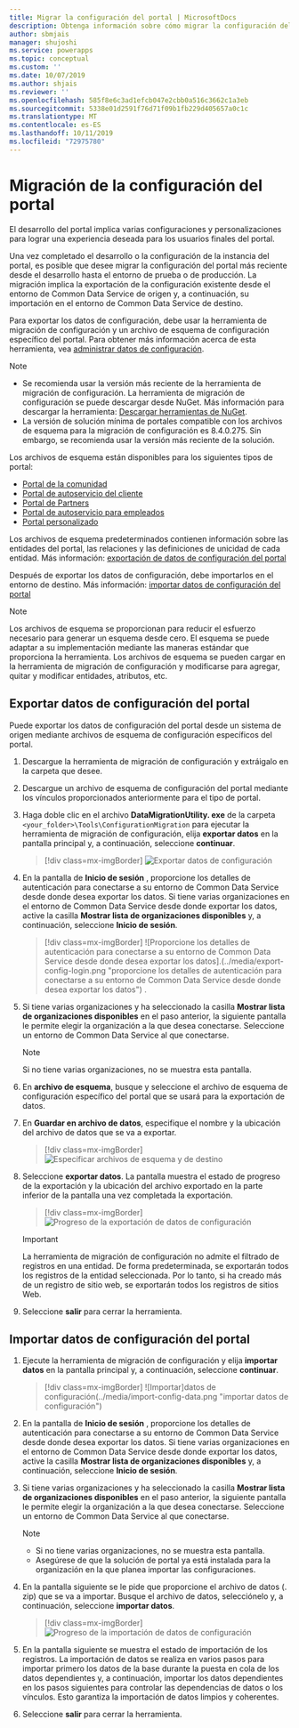 ```yaml
---
title: Migrar la configuración del portal | MicrosoftDocs
description: Obtenga información sobre cómo migrar la configuración del portal.
author: sbmjais
manager: shujoshi
ms.service: powerapps
ms.topic: conceptual
ms.custom: ''
ms.date: 10/07/2019
ms.author: shjais
ms.reviewer: ''
ms.openlocfilehash: 585f8e6c3ad1efcb047e2cbb0a516c3662c1a3eb
ms.sourcegitcommit: 5338e01d2591f76d71f09b1fb229d405657a0c1c
ms.translationtype: MT
ms.contentlocale: es-ES
ms.lasthandoff: 10/11/2019
ms.locfileid: "72975780"
---
```

# <a name="migrate-portal-configuration"></a>Migración de la configuración del portal

El desarrollo del portal implica varias configuraciones y personalizaciones para lograr una experiencia deseada para los usuarios finales del portal.

Una vez completado el desarrollo o la configuración de la instancia del portal, es posible que desee migrar la configuración del portal más reciente desde el desarrollo hasta el entorno de prueba o de producción. La migración implica la exportación de la configuración existente desde el entorno de Common Data Service de origen y, a continuación, su importación en el entorno de Common Data Service de destino.

Para exportar los datos de configuración, debe usar la herramienta de migración de configuración y un archivo de esquema de configuración específico del portal. Para obtener más información acerca de esta herramienta, vea [administrar datos de configuración](https://docs.microsoft.com/dynamics365/customer-engagement/admin/manage-configuration-data).

> [!NOTE]
> - Se recomienda usar la versión más reciente de la herramienta de migración de configuración. La herramienta de migración de configuración se puede descargar desde NuGet. Más información para descargar la herramienta: [Descargar herramientas de NuGet](https://docs.microsoft.com/en-us/dynamics365/customer-engagement/developer/download-tools-nuget).
> - La versión de solución mínima de portales compatible con los archivos de esquema para la migración de configuración es 8.4.0.275. Sin embargo, se recomienda usar la versión más reciente de la solución.

Los archivos de esquema están disponibles para los siguientes tipos de portal:
- [Portal de la comunidad](https://go.microsoft.com/fwlink/p/?linkid=2019704)
- [Portal de autoservicio del cliente](https://go.microsoft.com/fwlink/p/?linkid=2019705)
- [Portal de Partners](https://go.microsoft.com/fwlink/p/?linkid=2019803)
- [Portal de autoservicio para empleados](https://go.microsoft.com/fwlink/p/?linkid=2019802)
- [Portal personalizado](https://go.microsoft.com/fwlink/p/?linkid=2019804)

Los archivos de esquema predeterminados contienen información sobre las entidades del portal, las relaciones y las definiciones de unicidad de cada entidad. Más información: [exportación de datos de configuración del portal](#export-portal-configuration-data)

Después de exportar los datos de configuración, debe importarlos en el entorno de destino. Más información: [importar datos de configuración del portal](#import-portal-configuration-data)

> [!NOTE]
> Los archivos de esquema se proporcionan para reducir el esfuerzo necesario para generar un esquema desde cero. El esquema se puede adaptar a su implementación mediante las maneras estándar que proporciona la herramienta. Los archivos de esquema se pueden cargar en la herramienta de migración de configuración y modificarse para agregar, quitar y modificar entidades, atributos, etc.

## <a name="export-portal-configuration-data"></a>Exportar datos de configuración del portal

Puede exportar los datos de configuración del portal desde un sistema de origen mediante archivos de esquema de configuración específicos del portal.

1.  Descargue la herramienta de migración de configuración y extráigalo en la carpeta que desee.

2.  Descargue un archivo de esquema de configuración del portal mediante los vínculos proporcionados anteriormente para el tipo de portal.

3.  Haga doble clic en el archivo **DataMigrationUtility. exe** de la carpeta `<your_folder>\Tools\ConfigurationMigration` para ejecutar la herramienta de migración de configuración, elija **exportar datos** en la pantalla principal y, a continuación, seleccione **continuar**.
    
    > [!div class=mx-imgBorder]
    > ![Exportar datos de configuración](../media/export-config-data.png "exportar datos de configuración")

4.  En la pantalla de **Inicio de sesión** , proporcione los detalles de autenticación para conectarse a su entorno de Common Data Service desde donde desea exportar los datos. Si tiene varias organizaciones en el entorno de Common Data Service desde donde exportar los datos, active la casilla **Mostrar lista de organizaciones disponibles** y, a continuación, seleccione **Inicio de sesión**.

    > [!div class=mx-imgBorder]
    > ![Proporcione los detalles de autenticación para conectarse a su entorno de Common Data Service desde donde desea exportar los datos].(../media/export-config-login.png "proporcione los detalles de autenticación para conectarse a su entorno de Common Data Service desde donde desea exportar los datos") .

5.  Si tiene varias organizaciones y ha seleccionado la casilla **Mostrar lista de organizaciones disponibles** en el paso anterior, la siguiente pantalla le permite elegir la organización a la que desea conectarse. Seleccione un entorno de Common Data Service al que conectarse. 

    > [!NOTE]
    > Si no tiene varias organizaciones, no se muestra esta pantalla.

6.  En **archivo de esquema**, busque y seleccione el archivo de esquema de configuración específico del portal que se usará para la exportación de datos.

7.  En **Guardar en archivo de datos**, especifique el nombre y la ubicación del archivo de datos que se va a exportar.

    > [!div class=mx-imgBorder]
    > ![Especificar archivos de esquema y de destino](../media/export-config-file-name.png "especificar archivos de esquema y de destino")

8.  Seleccione **exportar datos**. La pantalla muestra el estado de progreso de la exportación y la ubicación del archivo exportado en la parte inferior de la pantalla una vez completada la exportación.

    > [!div class=mx-imgBorder]
    > ![Progreso de la exportación de datos de configuración](../media/export-config-status.png "progreso de la exportación de datos de configuración")

    > [!IMPORTANT]
    > La herramienta de migración de configuración no admite el filtrado de registros en una entidad. De forma predeterminada, se exportarán todos los registros de la entidad seleccionada. Por lo tanto, si ha creado más de un registro de sitio web, se exportarán todos los registros de sitios Web.

9.  Seleccione **salir** para cerrar la herramienta.

## <a name="import-portal-configuration-data"></a>Importar datos de configuración del portal

1.  Ejecute la herramienta de migración de configuración y elija **importar datos** en la pantalla principal y, a continuación, seleccione **continuar**.

    > [!div class=mx-imgBorder]
    > ![Importar]datos de configuración(../media/import-config-data.png "importar datos de configuración")

2.  En la pantalla de **Inicio de sesión** , proporcione los detalles de autenticación para conectarse a su entorno de Common Data Service desde donde desea exportar los datos. Si tiene varias organizaciones en el entorno de Common Data Service desde donde exportar los datos, active la casilla **Mostrar lista de organizaciones disponibles** y, a continuación, seleccione **Inicio de sesión**.

3.  Si tiene varias organizaciones y ha seleccionado la casilla **Mostrar lista de organizaciones disponibles** en el paso anterior, la siguiente pantalla le permite elegir la organización a la que desea conectarse. Seleccione un entorno de Common Data Service al que conectarse. 

    > [!NOTE]
    > - Si no tiene varias organizaciones, no se muestra esta pantalla.
    > - Asegúrese de que la solución de portal ya está instalada para la organización en la que planea importar las configuraciones.

4.  En la pantalla siguiente se le pide que proporcione el archivo de datos (. zip) que se va a importar. Busque el archivo de datos, selecciónelo y, a continuación, seleccione **importar datos**. 

    > [!div class=mx-imgBorder]
    > ![Progreso de la importación de datos de configuración](../media/import-config-status.png "progreso de la importación de datos de configuración")

5.  En la pantalla siguiente se muestra el estado de importación de los registros. La importación de datos se realiza en varios pasos para importar primero los datos de la base durante la puesta en cola de los datos dependientes y, a continuación, importar los datos dependientes en los pasos siguientes para controlar las dependencias de datos o los vínculos. Esto garantiza la importación de datos limpios y coherentes. 

6.  Seleccione **salir** para cerrar la herramienta. 
